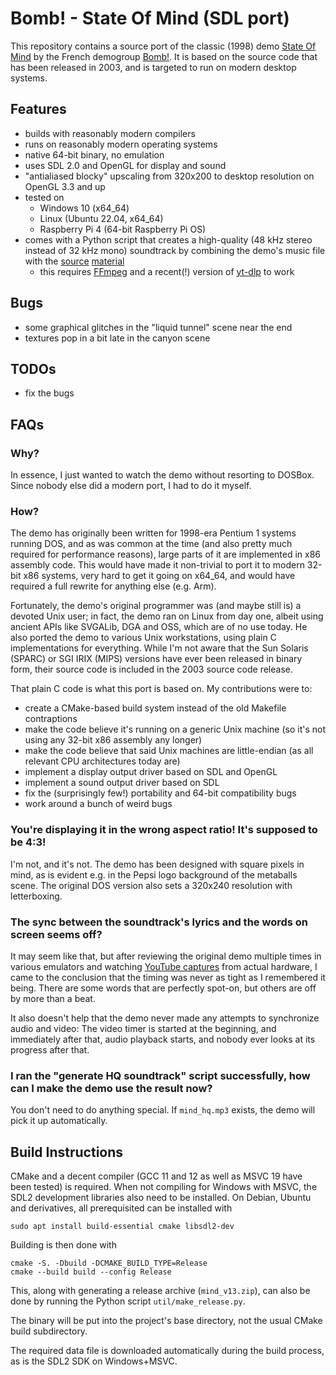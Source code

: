 # Bomb! - State Of Mind (SDL port)

This repository contains a source port of the classic (1998) demo
[State Of Mind](https://www.pouet.net/prod.php?which=26)
by the French demogroup [Bomb!](https://demozoo.org/groups/127/).
It is based on the source code that has been released in 2003, and is targeted
to run on modern desktop systems.

## Features

- builds with reasonably modern compilers
- runs on reasonably modern operating systems
- native 64-bit binary, no emulation
- uses SDL 2.0 and OpenGL for display and sound
- "antialiased blocky" upscaling from 320x200 to desktop resolution
  on OpenGL 3.3 and up
- tested on
  - Windows 10 (x64_64)
  - Linux (Ubuntu 22.04, x64_64)
  - Raspberry Pi 4 (64-bit Raspberry Pi OS)
- comes with a Python script that creates a high-quality (48 kHz stereo instead
  of 32 kHz mono) soundtrack by combining the demo's music file with the
  [source](https://soundcloud.com/senserband/states-of-mind)
  [material](https://www.youtube.com/watch?v=5mNVnr5BKsA)
  - this requires [FFmpeg](http://ffmpeg.org) and a recent(!) version of
    [yt-dlp](https://github.com/yt-dlp/yt-dlp) to work


## Bugs

- some graphical glitches in the "liquid tunnel" scene near the end
- textures pop in a bit late in the canyon scene

## TODOs

- fix the bugs


## FAQs

### Why?

In essence, I just wanted to watch the demo without resorting to DOSBox.
Since nobody else did a modern port, I had to do it myself.

### How?

The demo has originally been written for 1998-era Pentium 1 systems running DOS,
and as was common at the time (and also pretty much required for performance
reasons), large parts of it are implemented in x86 assembly code.
This would have made it non-trivial to port it to modern 32-bit x86 systems,
very hard to get it going on x64_64, and would have required a full rewrite
for anything else (e.g. Arm).

Fortunately, the demo's original programmer was (and maybe still is) a devoted
Unix user; in fact, the demo ran on Linux from day one, albeit using ancient
APIs like SVGALib, DGA and OSS, which are of no use today.
He also ported the demo to various Unix workstations, using plain C
implementations for everything. While I'm not aware that the Sun Solaris (SPARC)
or SGI IRIX (MIPS) versions have ever been released in binary form,
their source code is included in the 2003 source code release.

That plain C code is what this port is based on. My contributions were to:
- create a CMake-based build system instead of the old Makefile contraptions
- make the code believe it's running on a generic Unix machine
  (so it's not using any 32-bit x86 assembly any longer)
- make the code believe that said Unix machines are little-endian
  (as all relevant CPU architectures today are)
- implement a display output driver based on SDL and OpenGL
- implement a sound output driver based on SDL
- fix the (surprisingly few!) portability and 64-bit compatibility bugs
- work around a bunch of weird bugs

### You're displaying it in the wrong aspect ratio! It's supposed to be 4:3!

I'm not, and it's not. The demo has been designed with square pixels in mind,
as is evident e.g. in the Pepsi logo background of the metaballs scene.
The original DOS version also sets a 320x240 resolution with letterboxing.

### The sync between the soundtrack's lyrics and the words on screen seems off?

It may seem like that, but after reviewing the original demo multiple times in
various emulators and watching
[YouTube captures](https://www.youtube.com/watch?v=BGip9eq1enU)
from actual hardware, I came to the conclusion that the timing was never
as tight as I remembered it being. There are some words that are perfectly
spot-on, but others are off by more than a beat.

It also doesn't help that the demo never made any attempts to synchronize
audio and video: The video timer is started at the beginning, and immediately
after that, audio playback starts, and nobody ever looks at its progress after
that.

### I ran the "generate HQ soundtrack" script successfully, how can I make the demo use the result now?

You don't need to do anything special. If `mind_hq.mp3` exists, the demo will
pick it up automatically.


## Build Instructions

CMake and a decent compiler (GCC 11 and 12 as well as MSVC 19 have been tested) is required. When not compiling for Windows with MSVC, the SDL2 development
libraries also need to be installed. On Debian, Ubuntu and derivatives,
all prerequisited can be installed with

    sudo apt install build-essential cmake libsdl2-dev

Building is then done with

    cmake -S. -Dbuild -DCMAKE_BUILD_TYPE=Release
    cmake --build build --config Release

This, along with generating a release archive (`mind_v13.zip`),
can also be done by running the Python script `util/make_release.py`.

The binary will be put into the project's base directory, not the usual
CMake build subdirectory.

The required data file is downloaded automatically during the build process,
as is the SDL2 SDK on Windows+MSVC.
